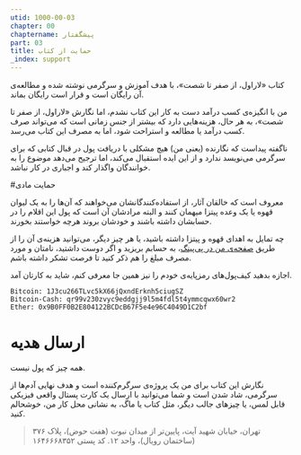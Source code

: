 ```yaml
---
utid: 1000-00-03
chapter: 00
chaptername: پیشگفتار
part: 03
title: حمایت از کتاب
_index: support
---
```


کتاب «لاراول، از صفر تا شصت»، با هدف آموزش و سرگرمی نوشته شده و مطالعه‌ی آن رایگان است و قرار است رایگان بماند. 

من با انگیزه‌ی‌ کسب درآمد دست به کار این کتاب نشدم، اما نگارش «لاراول، از صفر تا شصت»، به هر حال، هزینه‌هایی دارد که بیشتر از جنس زمانی است که می‌تواند صرف کسب درآمد یا مطالعه و استراحت شود، اما به مصرف این کتاب می‌رسد.

ناگفته پیداست که نگارنده (یعنی من) هیچ مشکلی با دریافت پول در قبال کتابی که برای سرگرمی می‌نویسد ندارد و از این ایده استقبال می‌کند، اما ترجیح می‌دهد موضوع را به خوانندگان واگذار کند و اجباری در کار نباشد.

#حمایت مادی

معروف است که خالقان آثار، از استفاده‌کنندگانشان می‌خواهند که آن‌ها را به یک لیوان قهوه یا یک وعده پیتزا میهمان کنند و البته مرادشان آن است که پول این اقلام را در حسابشان داشته باشند و خودشان بروند هرچه خواستند بخورند.

چه تمایل به اهدای قهوه و پیتزا داشته باشید، یا هر چیز دیگر، می‌توانید هزینه‌ی آن را از طریق [صفحه‌ی من در پی‌پینگ](https://www.payping.ir/dutymess)، به حسابم بریزید و اگر دوست داشتید، نامتان و مورد مصرف مبلغ را هم ذکر کنید تا فرصت تشکر داشته باشم.

اجازه بدهید کیف‌پول‌های رمزپایه‌ی خودم را نیز همین جا معرفی کنم، شاید به کارتان آمد.

```
Bitcoin: 1J3cu266TLvc5kX66jQxndErknh5ciugSZ
Bitcoin-Cash: qr99v230zvyc9eddgjj9l5m4fdl5t4ymmcqwx60wr2
Ether: 0x9B0FF0B2E804122BCDcB67F5e4e96C4049D1C2bf
```



# ارسال هدیه 

همه چیز که پول نیست. 

نگارش این کتاب برای من یک پروژه‌ی سرگرم‌کننده است و هدف نهایی آدم‌ها از سرگرمی، شاد شدن است و شما می‌توانید با ارسال یک کارت پستال واقعی فیزیکی قابل لمس، یا چیزهای جالب دیگر، مثل کتاب یا ماگ، به نشانی محل کار من، خوشحالم کنید.

> تهران، خیابان شهید آیت، پایین‌تر از میدان نبوت (هفت حوض)، پلاک ۳۷۶ (ساختمان رویال)، واحد ۱۲. کد پستی ۱۶۴۶۶۶۸۳۵۲


